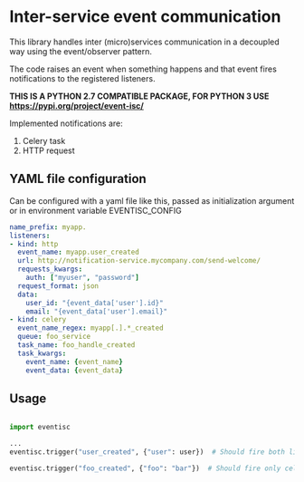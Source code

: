 # Inter-service event communication

This library handles inter (micro)services communication in a decoupled way using the event/observer pattern.

The code raises an event when something happens and that event fires notifications to the registered listeners.

**THIS IS A PYTHON 2.7 COMPATIBLE PACKAGE, FOR PYTHON 3 USE https://pypi.org/project/event-isc/**

Implemented notifications are:

1. Celery task
2. HTTP request


## YAML file configuration

Can be configured with a yaml file like this, passed as initialization argument or in environment variable EVENTISC_CONFIG

```yaml
name_prefix: myapp.
listeners:
- kind: http
  event_name: myapp.user_created
  url: http://notification-service.mycompany.com/send-welcome/
  requests_kwargs:
    auth: ["myuser", "password"]
  request_format: json
  data:
    user_id: "{event_data['user'].id}"
    email: "{event_data['user'].email}"
- kind: celery
  event_name_regex: myapp[.].*_created
  queue: foo_service
  task_name: foo_handle_created
  task_kwargs:
    event_name: {event_name}
    event_data: {event_data}
```


## Usage

```python

import eventisc

...
eventisc.trigger("user_created", {"user": user})  # Should fire both listeners

eventisc.trigger("foo_created", {"foo": "bar"})  # Should fire only celery

```
